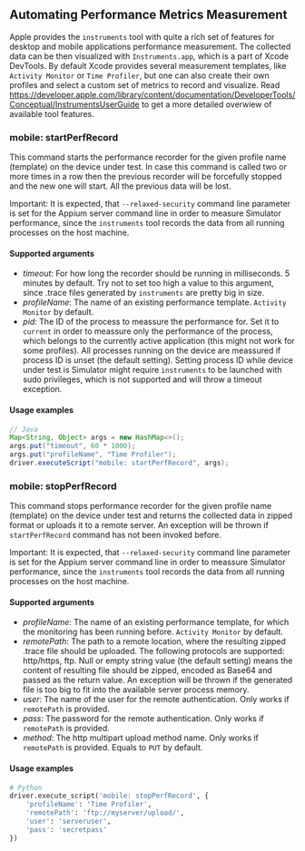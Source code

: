 ## Automating Performance Metrics Measurement

Apple provides the `instruments` tool with quite a rich set of features for desktop and mobile applications performance measurement. The collected data can be then visualized with `Instruments.app`, which is a part of Xcode DevTools. By default Xcode provides several measurement templates, like `Activity Monitor` or `Time Profiler`, but one can also create their own profiles and select a custom set of metrics to record and visualize. Read https://developer.apple.com/library/content/documentation/DeveloperTools/Conceptual/InstrumentsUserGuide to get a more detailed overwiew of available tool features.


### mobile: startPerfRecord

This command starts the performance recorder for the given profile name (template) on the device under test. In case this command is called two or more times in a row then the previous recorder will be forcefully stopped and the new one will start. All the previous data will be lost.

Important: It is expected, that `--relaxed-security` command line parameter is set for the Appium server command line in order to measure Simulator performance, since the `instruments` tool records the data from all running processes on the host machine.

#### Supported arguments

 * _timeout_: For how long the recorder should be running in milliseconds. 5 minutes by default. Try not to set too high a value to this argument, since .trace files generated by `instruments` are pretty big in size.
 * _profileName_: The name of an existing performance template. `Activity Monitor` by default.
 * _pid_: The ID of the process to meassure the performance for. Set it to `current` in order to meassure only the performance of the process, which belongs to the currently active application (this might not work for some profiles). All processes running on the device are meassured if process ID is unset (the default setting). Setting process ID while device under test is Simulator might require `instruments` to be launched with sudo privileges, which is not supported and will throw a timeout exception.

#### Usage examples

```java
// Java
Map<String, Object> args = new HashMap<>();
args.put("timeout", 60 * 1000);
args.put("profileName", "Time Profiler");
driver.executeScript("mobile: startPerfRecord", args);
```


### mobile: stopPerfRecord

This command stops performance recorder for the given profile name (template) on the device under test and returns the collected data in zipped format or uploads it to a remote server. An exception will be thrown if `startPerfRecord` command has not been invoked before.

Important: It is expected, that `--relaxed-security` command line parameter is set for the Appium server command line in order to meassure Simulator performance, since the `instruments` tool records the data from all running processes on the host machine.

#### Supported arguments

 * _profileName_: The name of an existing performance template, for which the monitoring has been running before. `Activity Monitor` by default.
 * _remotePath_: The path to a remote location, where the resulting zipped .trace file should be uploaded. The following protocols are supported: http/https, ftp. Null or empty string value (the default setting) means the content of resulting file should be zipped, encoded as Base64 and passed as the return value. An exception will be thrown if the generated file is too big to fit into the available server process memory.
 * _user_: The name of the user for the remote authentication. Only works if `remotePath` is provided.
 * _pass_: The password for the remote authentication. Only works if `remotePath` is provided.
 * _method_: The http multipart upload method name. Only works if `remotePath` is provided. Equals to `PUT` by default.

#### Usage examples

```python
# Python
driver.execute_script('mobile: stopPerfRecord', {
    'profileName': 'Time Profiler',
    'remotePath': 'ftp://myserver/upload/',
    'user': 'serveruser',
    'pass': 'secretpass'
})
```
